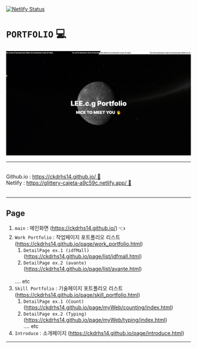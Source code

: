 [![Netlify Status](https://api.netlify.com/api/v1/badges/d07cf9d9-8012-4144-ba84-a8af40458941/deploy-status)](https://app.netlify.com/sites/glittery-cajeta-a9c59c/deploys)

# `PORTFOLIO` &#128187; 
<img src="https://raw.githubusercontent.com/ckdrhs14/ckdrhs14.github.io/main/include/image/ckdrhs14.github.jpg" alt=""/>
<br />
<hr /><br />
Github.io : <a href="https://prismatic-monstera-4c9d6a.netlify.app/" target="_blank">https://ckdrhs14.github.io/ 🔗</a><br />
Netlify : <a href="https://glittery-cajeta-a9c59c.netlify.app/" target="_blank">https://glittery-cajeta-a9c59c.netlify.app/ 🔗</a>
<br /><br />
<hr />

## Page

1. `main` : 메인화면 (https://ckdrhs14.github.io/) &#128072;
1. `Work Portfolio` : 작업페이지 포트폴리오 리스트 (https://ckdrhs14.github.io/page/work_portfolio.html)<br />
    1. `DetailPage ex.1 (idfMall)` (https://ckdrhs14.github.io/page/list/idfmall.html)
    1. `DetailPage ex.2 (avante)` (https://ckdrhs14.github.io/page/list/avante.html)
    <br />
    .... etc
1. `Skill Portfolio` : 기술페이지 포트폴리오 리스트 (https://ckdrhs14.github.io/page/skill_portfolio.html)<br />
    1. `DetailPage ex.1 (Count)` (https://ckdrhs14.github.io/page/myWeb/counting/index.html)
    1. `DetailPage ex.2 (Typing)` (https://ckdrhs14.github.io/page/myWeb/typing/index.html)<br />
    .... etc
1. `Introduce` : 소개페이지 (https://ckdrhs14.github.io/page/introduce.html)

<hr />

